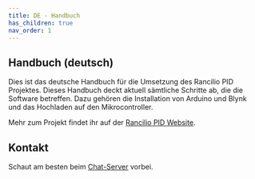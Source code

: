 ```yaml
---
title: DE - Handbuch
has_children: true
nav_order: 1
---
```


## Handbuch (deutsch)

Dies ist das deutsche Handbuch für die Umsetzung des Rancilio PID Projektes. Dieses Handbuch deckt aktuell sämtliche Schritte ab, die die Software betreffen. Dazu gehören die Installation von Arduino und Blynk und das Hochladen auf den Mikrocontroller.

Mehr zum Projekt findet ihr auf der [Rancilio PID Website](http://rancilio-pid.de/).

## Kontakt
Schaut am besten beim [Chat-Server](https://chat.rancilio-pid.de/) vorbei.
